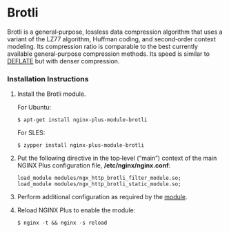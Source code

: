 # Brotli

Brotli is a general‑purpose, lossless data compression algorithm that uses a variant of the LZ77 algorithm, Huffman coding, and second‑order context modeling. Its compression ratio is comparable to the best currently available general‑purpose compression methods. Its speed is similar to [DEFLATE](https://www.ietf.org/rfc/rfc1951.txt) but with denser compression.

### Installation Instructions

1. Install the Brotli module.

   For Ubuntu:

   ```text
   $ apt-get install nginx-plus-module-brotli
   ```

   For SLES:

   ```text
   $ zypper install nginx-plus-module-brotli
   ```

2. Put the following directive in the top‑level \(“main”\) context of the main NGINX Plus configuration file, **/etc/nginx/nginx.conf**:

   ```text
   load_module modules/ngx_http_brotli_filter_module.so;
   load_module modules/ngx_http_brotli_static_module.so;
   ```

3. Perform additional configuration as required by the [module](https://github.com/eustas/ngx_brotli/).
4. Reload NGINX Plus to enable the module:

   ```text
   $ nginx -t && nginx -s reload
   ```

